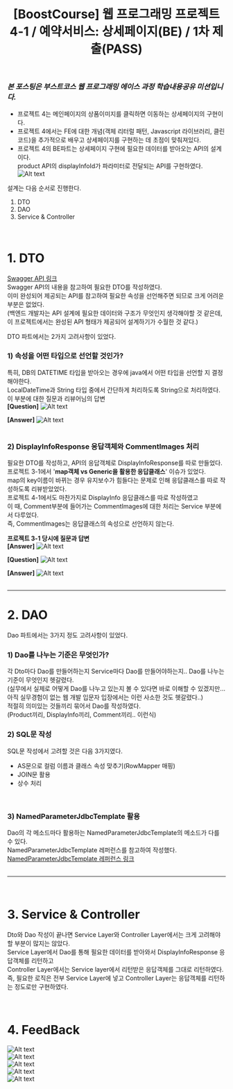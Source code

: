 ﻿---
layout: post
title: '[BoostCourse] 웹 프로그래밍 프로젝트 4-1 / 예약서비스: 상세페이지(BE) / 1차 제출(PASS)'
tags: [BoostCourse]
image: '/images/posts/boostcourse.JPG'
---

### *본 포스팅은 부스트코스 웹 프로그래밍 에이스 과정 학습내용공유 미션입니다.*  


* 프로젝트 4는 메인페이지의 상품이미지를 클릭하면 이동하는 상세페이지의 구현이다.  
* 프로젝트 4에서는 FE에 대한 개념(객체 리터럴 패턴, Javascript 라이브러리, 클린코드)을 추가적으로 배우고 상세페이지를 구현하는 데 초점이 맞춰져있다.  
* 프로젝트 4의 BE파트는 상세페이지 구현에 필요한 데이터를 받아오는 API의 설계이다.  
product API의 displayInfoId가 파라미터로 전달되는 API를 구현하였다.  
![Alt text](/images/posts/post_2/post_2_api.JPG)<br/>


설계는 다음 순서로 진행한다.  
1. DTO  
2. DAO  
3. Service & Controller  
 
  
<br/>

# 1. DTO

[Swagger API 링크](http://49.236.147.192:9090/swagger-ui.html)  
Swagger API의 내용을 참고하여 필요한 DTO를 작성하였다.  
이미 완성되어 제공되는 API를 참고하여 필요한 속성을 선언해주면 되므로 크게 어려운 부분은 없었다.  
(백엔드 개발자는 API 설계에 필요한 데이터와 구조가 무엇인지 생각해야할 것 같은데, 이 프로젝트에서는 완성된 API 형태가 제공되어 설계하기가 수월한 것 같다.)  <br/>

DTO 파트에서는 2가지 고려사항이 있었다.  
### 1) 속성을 어떤 타입으로 선언할 것인가?
특히, DB의 DATETIME 타입을 받아오는 경우에 java에서 어떤 타입을 선언할 지 결정해야한다.  
LocalDateTime과 String 타입 중에서 간단하게 처리하도록 String으로 처리하였다.  
이 부분에 대한 질문과 리뷰어님의 답변  
**[Question]**
![Alt text](/images/posts/post_2/post_2_question_1.JPG)<br/>

**[Answer]**
![Alt text](/images/posts/post_2/post_2_question_1_answer.JPG)<br/><br/>


### 2) DisplayInfoResponse 응답객체와 CommentImages 처리
필요한 DTO를 작성하고, API의 응답객체로 DisplayInfoResponse를 따로 만들었다.  
프로젝트 3-1에서 '**map객체 vs Generic을 활용한 응답클래스**' 이슈가 있었다.  
map의 key이름이 바뀌는 경우 유지보수가 힘들다는 문제로 인해 응답클래스를 따로 작성하도록 리뷰받았었다.  
프로젝트 4-1에서도 마찬가지로 DisplayInfo 응답클래스를 따로 작성하였고  
이 때, Comment부분에 들어가는 CommentImages에 대한 처리는 Service 부분에서 다루었다.  
즉, CommentImages는 응답클래스의 속성으로 선언하지 않는다.  <br/>

**프로젝트 3-1 당시에 질문과 답변**  
**[Answer]**
![Alt text](/images/posts/post_2/post_2_question_2_answer.JPG)<br/>

**[Question]**
![Alt text](/images/posts/post_2/post_2_question_3.JPG)<br/>

**[Answer]**
![Alt text](/images/posts/post_2/post_2_question_3_answer.JPG)<br/><br/>




*****


# 2. DAO
Dao 파트에서는 3가지 정도 고려사항이 있었다.  
### 1) Dao를 나누는 기준은 무엇인가?
각 Dto마다 Dao를 만들어하는지 Service마다 Dao를 만들어야하는지.. Dao를 나누는 기준이 무엇인지 헷갈렸다.  
(실무에서 실제로 어떻게 Dao를 나누고 있는지 볼 수 있다면 바로 이해할 수 있겠지만... 
아직 실무경험이 없는 웹 개발 입문자 입장에서는 이런 사소한 것도 헷갈렸다..)  
적절히 의미있는 것들끼리 묶어서 Dao를 작성하였다.  
(Product끼리, DisplayInfo끼리, Comment끼리.. 이런식)
<br/>

### 2) SQL문 작성
SQL문 작성에서 고려할 것은 다음 3가지였다.  
* AS문으로 컬럼 이름과 클래스 속성 맞추기(RowMapper 매핑)
* JOIN문 활용
* 상수 처리
<br/>

### 3) NamedParameterJdbcTemplate 활용
Dao의 각 메소드마다 활용하는 NamedParameterJdbcTemplate의 메소드가 다를 수 있다.  
NamedParameterJdbcTemplate 레퍼런스를 참고하여 작성했다.  
[NamedParameterJdbcTemplate 레퍼런스 링크](https://docs.spring.io/spring/docs/current/javadoc-api/org/springframework/jdbc/core/namedparam/NamedParameterJdbcTemplate.html)
<br/>
<br/>


*****
<br/>

# 3. Service & Controller
Dto와 Dao 작성이 끝나면 Service Layer와 Controller Layer에서는 크게 고려해야할 부분이 많지는 않았다.  
Service Layer에서 Dao를 통해 필요한 데이터를 받아와서 DisplayInfoResponse 응답객체를 리턴하고  
Controller Layer에서는 Service layer에서 리턴받은 응답객체를 그대로 리턴하였다.  
즉, 필요한 로직은 전부 Service Layer에 넣고 Controller Layer는 응답객체를 리턴하는 정도로만 구현하였다.  
<br/>
<br/>

# 4. FeedBack
![Alt text](/images/posts/post_2/post_2_feedback_1.JPG)<br/>
![Alt text](/images/posts/post_2/post_2_feedback_2.JPG)<br/>
![Alt text](/images/posts/post_2/post_2_feedback_3.JPG)<br/>
![Alt text](/images/posts/post_2/post_2_feedback_4.JPG)<br/>
![Alt text](/images/posts/post_2/post_2_feedback_5.JPG)<br/>